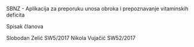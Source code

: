 SBNZ  - Aplikacija za preporuku unosa obroka i prepoznavanje vitaminskih deficita

Spisak članova

Slobodan Zelić SW5/2017 Nikola Vujačić SW52/2017


